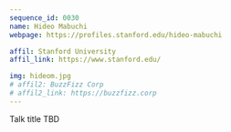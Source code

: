```yaml
---
sequence_id: 0030
name: Hideo Mabuchi
webpage: https://profiles.stanford.edu/hideo-mabuchi

affil: Stanford University
affil_link: https://www.stanford.edu/

img: hideom.jpg
# affil2: BuzzFizz Corp
# affil2_link: https://buzzfizz.corp
---
```


Talk title TBD